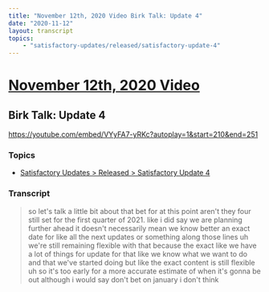 ```yaml
---
title: "November 12th, 2020 Video Birk Talk: Update 4"
date: "2020-11-12"
layout: transcript
topics:
    - "satisfactory-updates/released/satisfactory-update-4"
---
```

# [November 12th, 2020 Video](../2020-11-12.md)
## Birk Talk: Update 4
https://youtube.com/embed/VYyFA7-yRKc?autoplay=1&start=210&end=251

### Topics
* [Satisfactory Updates > Released > Satisfactory Update 4](../topics/satisfactory-updates/released/satisfactory-update-4.md)

### Transcript

> so let's talk a little bit about that bet for at this point aren't they four still set for the first quarter of 2021. like i did say we are planning further ahead it doesn't necessarily mean we know better an exact date for like all the next updates or something along those lines uh we're still remaining flexible with that because the exact like we have a lot of things for update for that like we know what we want to do and that we've started doing but like the exact content is still flexible uh so it's too early for a more accurate estimate of when it's gonna be out although i would say don't bet on january i don't think
